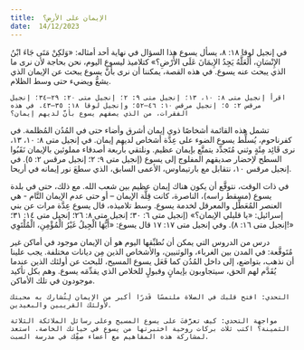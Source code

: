 ```yaml
---
title:  الإيمان على الأرض؟
date:  14/12/2023
---
```


في إنجيل لوقا ١٨: ٨، يسأل يسوع هذا السؤال في نهاية أحد أمثاله: «وَلكِنْ مَتَى جَاءَ ابْنُ الإِنْسَانِ، أَلَعَلَّهُ يَجِدُ الإِيمَانَ عَلَى الأَرْضِ؟» كتلاميذ ليسوع اليوم، نحن بحاجة لأن نرى ما الذي يبحث عنه يسوع. في هذه القصة، يمكننا أن نرى بأنَّ يسوع يبحث عن الإيمان الذي يشعُّ ويضيء حتى وسط الظلام.

`اقرأ إنجيل متى ٨: ١٠، ١٣؛ إنجيل متى ٩: ٢؛ إنجيل متى ٢٠: ٢٩–٣٤؛ إنجيل مرقس ٢: ٥؛ إنجيل مرقس ١٠: ٤٦–٥٢؛ وإنجيل لوقا ١٨: ٣٥–٤٣. في هذه الفقرات، من الذي يصفهم يسوع بأنَّ لديهم إيمان؟`

تشمل هذه القائمة أشخاصًا ذوي إيمان أشرق وأضاء حتى في المُدُن المُظلمة. في كفرناحوم، يُسلِّط يسوع الضوء على عِدَّة أشخاص لديهم إيمان. في إنجيل متى ٨: ١٠، ١٣، نرى قَائِد مِئَةٍ وثني مُتَجدِّد يتمتَّع بإيمان عظيم. ونلتقي بأربعة أصدقاء مملوئين بالإيمان نَقَبُوا السطح لإحضار صديقهم المفلوج إلى يسوع (إنجيل متى ٩: ٢؛ إنجيل مرقس ٢: ٥). في إنجيل مرقس ١٠، نتقابل مع بارتيماوس، الأعمى السابق، الذي سطعَ نور إيمانه في أريحا.

في ذات الوقت، نتوقَّع أن يكون هناك إيمان عظيم بين شعب الله. مع ذلك، حتى في بلدة يسوع (مسقط راسه)، الناصرة، كانت قِلَّة الإيمان – أو حتى عدم الإيمان التَّام - هي العنصر المُعَطِّل والمعرقل لخدمة يسوع. وسط تلاميذه، قال يسوع عِدَّة مرات عن بني إسرائيل: «يا قليلي الإيمان؟» (إنجيل متى ٦: ٣٠؛ إنجيل متى ٨: ٢٦؛ إنجيل متى ١٤: ٣١؛ إنجيل متى ١٦: ٨). وفي إنجيل متى ١٧: ١٧ قال يسوع: «أَيُّهَا الْجِيلُ غَيْرُ الْمُؤْمِنِ، الْمُلْتَوِي!»

درس من الدروس التي يمكن أن نُطبِّقها اليوم هو أن الإيمان موجود في أماكن غير مُتَوقَّعة: في المدن بين الغرباء، والوثنيين، والأشخاص الذين مِن ديانات مختلفة. يجب علينا أن نذهب، بتواضع، إلى داخل المُدُن كما فَعَل يسوع المسيح، للبحث عن أولئك الذين عندما يُقَدَّم لهم الحق، سيتجاوبون بإيمانٍ وقبولٍ للخلاص الذي يقدِّمَه يسوع. وهم بكل تأكيد موجودون في تلك الأماكن.

`التحدي: افتح قلبك في الصلاة ملتمسًا قَدرًا أكبر من الإيمان لِتُشارك به محبتك لأولئك القريبين والبعيدين.`

`مواجهة التحدي: كيف تعرَّفتَ على يسوع المسيح وعلى رسائل الملائكة الثلاثة الثمينة؟ اكتب ثلاث بركات روحية اختبرتها من يسوع في حياتك الخاصة. استعد لمشاركة هذه المفاهيم مع أعضاء صفِّك في مدرسة السبت.`
